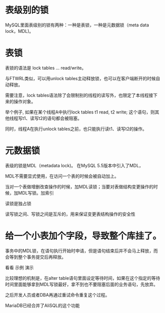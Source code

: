 # 表级别的锁

MySQL里面表级别的锁有两种：一种是表锁，一种是元数据锁（meta data lock，MDL)。


# 表锁

表锁的语法是 lock tables … read/write。

与FTWRL类似，可以用unlock tables主动释放锁，也可以在客户端断开的时候自动释放。

需要注意，lock tables语法除了会限制别的线程的读写外，也限定了本线程接下来的操作对象。


举个例子, 如果在某个线程A中执行lock tables t1 read, t2 write; 这个语句，则其他线程写t1、读写t2的语句都会被阻塞。

同时，线程A在执行unlock tables之前，也只能执行读t1、读写t2的操作。




# 元数据锁

表级的锁是MDL（metadata lock)。
在MySQL 5.5版本中引入了MDL，


MDL不需要显式使用，在访问一个表的时候会被自动加上。


当对一个表做增删改查操作的时候，加MDL读锁；当要对表做结构变更操作的时候，加MDL写锁。加索引



读锁是独占锁 

读写锁之间、写锁之间是互斥的，用来保证变更表结构操作的安全性


# 给一个小表加个字段，导致整个库挂了。



事务中的MDL锁，在语句执行开始时申请，但是语句结束后并不会马上释放，而会等到整个事务提交后再释放。

看看 示例 演示

比较理想的机制是，在alter table语句里面设定等待时间，如果在这个指定的等待时间里面能够拿到MDL写锁最好，拿不到也不要阻塞后面的业务语句，先放弃。

之后开发人员或者DBA再通过重试命令重复这个过程。



MariaDB已经合并了AliSQL的这个功能

